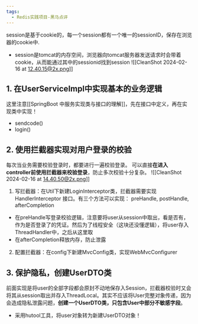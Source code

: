 ```yaml
---
tags:
  - Redis实践项目-黑马点评
---
```

session是基于cookie的，每一个session都有一个唯一的sessionID，保存在浏览器的cookie中.
- session是tomcat的内存空间，浏览器向tomcat服务器发送请求时会带着cookie，从而能通过其中的sessionid找到session 
![[CleanShot 2024-02-16 at 12.40.15@2x.png]]
## 1. 在UserServiceImpl中实现基本的业务逻辑
这里注意[[SpringBoot 中服务实现类与接口的理解]]，先在接口中定义，再在实现类中实现！
  - sendcode()
  - login()
## 2. 使用拦截器实现对用户登录的校验
每次当业务需要校验登录时，都要进行一遍校验登录。
可以直接**在进入controller前使用拦截器来校验登录**，防止多次校验十分复杂。
![[CleanShot 2024-02-16 at 14.40.50@2x.png]]
1. 写拦截器：在Util下新建LoginInterceptor类，拦截器需要实现 HandlerInterceptor 接口。有三个方法可以实现： preHandle, postHandle, afterCompletion
- 在preHandle写登录校验逻辑，注意要将user从session中取出，看是否有，作为是否登录了的凭证。然后为了线程安全（这块还没懂逻辑），将user存入ThreadHandler中，之后从这里取
- 在afterCompletion释放内存，防止泄露
2. 配置拦截器：在config下新建MvcConfig类，实现WebMvcConfigurer

## 3. 保护隐私，创建UserDTO类
前面实现是将user的全部字段都会原封不动地保存入Session，拦截器校验时又会将其从session取出并存入ThreadLocal。其实不应该将User完整对象传递，因为会造成隐私泄露问题，**创建一个UserDTO类，只包含User中部分不敏感字段**。
- 采用hutool工具，将user对象转为新建UserDTO对象！